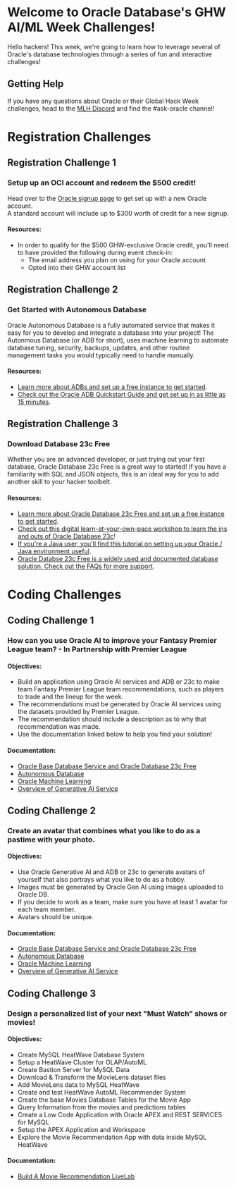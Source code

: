 # Welcome to Oracle Database's GHW AI/ML Week Challenges!

Hello hackers!  This week, we're going to learn how to leverage several of Oracle's database technologies through a series of fun and interactive challenges! 

## Getting Help 

If you have any questions about Oracle or their Global Hack Week challenges, head to the [MLH Discord](https://discord.mlh.io/) and find the #ask-oracle channel!

# Registration Challenges

## Registration Challenge 1 
### Setup up an OCI account and redeem the $500 credit!

Head over to the [Oracle signup page](https://hackp.ac/ghwaiml24-oracle-signup) to get set up with a new Oracle account. 
<br>
A standard account will include up to $300 worth of credit for a new signup.  
#### Resources:
* In order to qualify for the $500 GHW-exclusive Oracle credit, you'll need to have provided the following during event check-in:
  * The email address you plan on using for your Oracle account
  * Opted into their GHW account list

## Registration Challenge 2
### Get Started with Autonomous Database

Oracle Autonomous Database is a fully automated service that makes it easy for you to develop and integrate a database into your project! 
The Autonmous Database (or ADB for short), uses machine learning to automate database tuning, security, backups, updates, and other routine management tasks you would typically need to handle manually.
<br>
#### Resources:
* [Learn more about ADBs and set up a free instance to get started](https://hackp.ac/ghwaiml24-oracle-adb-gettingstarted).
* [Check out the Oracle ADB Quickstart Guide and get set up in as little as 15 minutes](https://hackp.ac/ghwaiml24-oracle-adb-quickstartguide). 

## Registration Challenge 3 
### Download Database 23c Free

Whether you are an advanced developer, or just trying out your first database, Oracle Database 23c Free is a great way to started! 
If you have a familiarity with SQL and JSON objects, this is an ideal way for you to add another skill to your hacker toolbelt. 
<br>
#### Resources: 
* [Learn more about Oracle Database 23c Free and set up a free instance to get started](https://hackp.ac/ghwaiml24-oracle-freedb-gettingstarted).
* [Check out this digital learn-at-your-own-pace workshop to learn the ins and outs of Oracle Database 23c](https://hackp.ac/ghwaiml24-oracle-db23cworkshop)!
* [If you're a Java user, you'll find this tutorial on setting up your Oracle / Java environment useful](https://hackp.ac/ghwaiml24-oracle-jsonjavatutorial).
* [Oracle Databse 23c Free is a widely used and documented database solution. Check out the FAQs for more support](https://hackp.ac/ghwaiml24-oracle-dbfaq).


# Coding Challenges

## Coding Challenge 1 
### How can you use Oracle AI to improve your Fantasy Premier League team? - In Partnership with Premier League
#### Objectives: 
* Build an application using Oracle AI services and ADB or 23c to make team Fantasy Premier League team recommendations, such as players to trade and the lineup for the week.
* The recommendations must be generated by Oracle AI services using the datasets provided by Premier League. 
* The recommendation should include a description as to why that recommendation was made.
* Use the documentation linked below to help you find your solution!

#### Documentation: 
* [Oracle Base Database Service and Oracle Database 23c Free](https://hackp.ac/ghwaiml24-oracle-docs23c)
* [Autonomous Database](https://hackp.ac/ghwaiml24-oracle-docsadb)
* [Oracle Machine Learning](https://hackp.ac/ghwaiml24-oracle-docsDBML)
* [Overview of Generative AI Service](https://hackp.ac/ghwaiml24-oracle-docsOCIAI)

## Coding Challenge 2 
### Create an avatar that combines what you like to do as a pastime with your photo. 
#### Objectives: 
* Use Oracle Generative AI and ADB or 23c to generate avatars of yourself that also portrays what you like to do as a hobby.
* Images must be generated by Oracle Gen AI using images uploaded to Oracle DB.
* If you decide to work as a team, make sure you have at least 1 avatar for each team member.
* Avatars should be unique.

#### Documentation:
* [Oracle Base Database Service and Oracle Database 23c Free](https://hackp.ac/ghwaiml24-oracle-docs23c)
* [Autonomous Database](https://hackp.ac/ghwaiml24-oracle-docsadb)
* [Oracle Machine Learning](https://hackp.ac/ghwaiml24-oracle-docsDBML)
* [Overview of Generative AI Service](https://hackp.ac/ghwaiml24-oracle-docsOCIAI)

## Coding Challenge 3 
### Design a personalized list of your next "Must Watch" shows or movies!
#### Objectives: 
* Create MySQL HeatWave Database System
* Setup a HeatWave Cluster for OLAP/AutoML
* Create Bastion Server for MySQL Data
* Download & Transform the MovieLens dataset files
* Add MovieLens data to MySQL HeatWave
* Create and test HeatWave AutoML Recommender System
* Create the base Movies Database Tables for the Movie App
* Query Information from the movies and predictions tables
* Create a Low Code Application with Oracle APEX and REST SERVICES for MySQL
* Setup the APEX Application and Workspace
* Explore the Movie Recommendation App with data inside MySQL HeatWave

#### Documentation:
* [Build A Movie Recommendation LiveLab](https://hackp.ac/ghwaiml24-oracle-movie)




